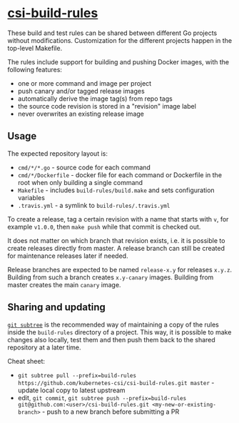 # [csi-build-rules](https://github.com/kubernetes-csi/csi-build-rules)

These build and test rules can be shared between different Go projects
without modifications. Customization for the different projects happen
in the top-level Makefile.

The rules include support for building and pushing Docker images, with
the following features:
 - one or more command and image per project
 - push canary and/or tagged release images
 - automatically derive the image tag(s) from repo tags
 - the source code revision is stored in a "revision" image label
 - never overwrites an existing release image

Usage
-----

The expected repository layout is:
 - `cmd/*/*.go` - source code for each command
 - `cmd/*/Dockerfile` - docker file for each command or
   Dockerfile in the root when only building a single command
 - `Makefile` - includes `build-rules/build.make` and sets
   configuration variables
 - `.travis.yml` - a symlink to `build-rules/.travis.yml`

To create a release, tag a certain revision with a name that
starts with `v`, for example `v1.0.0`, then `make push`
while that commit is checked out.

It does not matter on which branch that revision exists, i.e. it is
possible to create releases directly from master. A release branch can
still be created for maintenance releases later if needed.

Release branches are expected to be named `release-x.y` for releases
`x.y.z`. Building from such a branch creates `x.y-canary`
images. Building from master creates the main `canary` image.

Sharing and updating
--------------------

[`git subtree`](https://github.com/git/git/blob/master/contrib/subtree/git-subtree.txt)
is the recommended way of maintaining a copy of the rules inside the
`build-rules` directory of a project. This way, it is possible to make
changes also locally, test them and then push them back to the shared
repository at a later time.

Cheat sheet:

- `git subtree pull --prefix=build-rules https://github.com/kubernetes-csi/csi-build-rules.git master` - update local copy to latest upstream
- edit, `git commit`, `git subtree push --prefix=build-rules git@github.com:<user>/csi-build-rules.git <my-new-or-existing-branch>` - push to a new branch before submitting a PR
